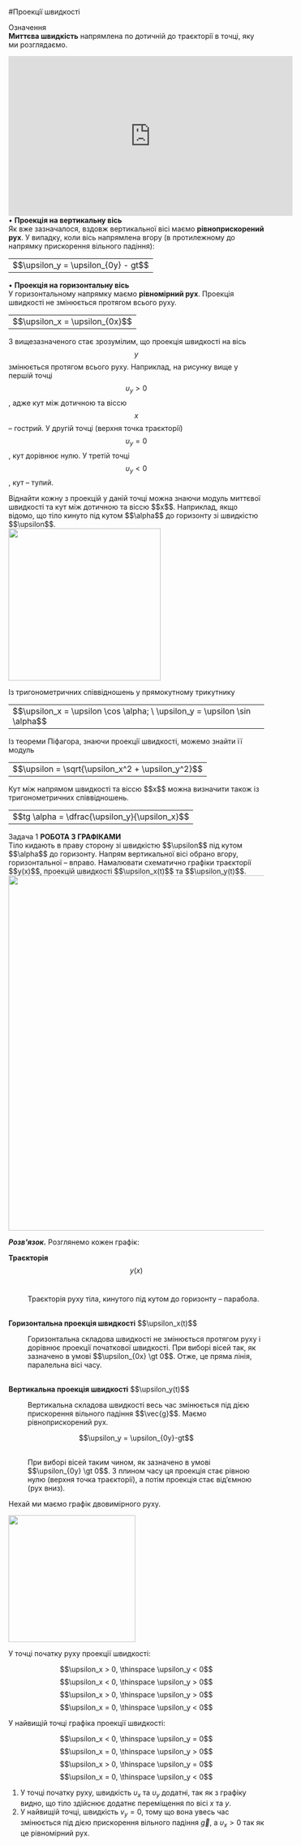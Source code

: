 #Проекцiї швидкостi

<div class="eoz-wrap">
<span class="eoz">Означення</span>
<div class="eoz-text">
<div class="space"><b>Миттєва швидкiсть</b> напрямлена по дотичнiй до траєкторiї в точцi, яку ми розглядаємо.<br></div>
<p></p>

<div class="fluidMedia">
<iframe width="560" height="315" src="https://youtu.be/CzNHaTGwuxo" frameborder="0" allowfullscreen></iframe>
</div>

<div class="popup"> </div>

<div class="space">• <b>Проекцiя на вертикальну вiсь</b><br>
Як вже зазначалося, вздовж вертикальної вiсi маємо <b>рiвноприскорений рух</b>.
У випадку, коли вiсь напрямлена вгору (в протилежному до напрямку прискорення вiльного падiння):</div>
<div class="space"><div class="centered-table-wrapper">
<table class="centered-table">
<tr class="eq">
<td class="eq">
<p1>$$\upsilon_y = \upsilon_{0y} - gt$$</p1>
</td>
</tr>
</table></div></div>

<div class="space">• <b>Проекцiя на горизонтальну вiсь</b>
<br>
У горизонтальному напрямку маємо <b>рiвномiрний рух</b>. Проекцiя швидкостi не змiнюється протягом всього руху.</div>
<div class="space"><div class="centered-table-wrapper">
<table class="centered-table">
<tr class="eq">
<td class="eq">
<p1>$$\upsilon_x = \upsilon_{0x}$$</p1>
</td>
</tr>
</table></div></div>
<p></p>

З вищезазначеного стає зрозумiлим, що проекцiя швидкостi на вiсь $$y$$ змiнюється протягом всього руху. Наприклад, на рисунку вище у першiй точцi $$\upsilon_y > 0$$, адже кут
мiж дотичною та вiссю $$x$$ – гострий. У другiй точцi (верхня точка траєкторiї) $$\upsilon_y=0$$, кут дорiвнює нулю. У третiй точцi $$\upsilon_y < 0$$, кут – тупий.
<p></p>
<div class="space">Вiднайти кожну з проекцiй у данiй точцi можна знаючи модуль миттєвої швидкостi та кут мiж дотичною та вiссю $$x$$. Наприклад, якщо вiдомо, що тiло кинуто пiд кутом $$\alpha$$ до горизонту зi швидкiстю $$\upsilon$$.</div>
<div class="space"><img class="image" width="300"  src="https://rawgit.com/chudaol/ed-era-book-physics/master/images/chapter_3/3.png" /></div>
<p></p>
<div class="space">Iз тригонометричних спiввiдношень у прямокутному трикутнику</div>
<div class="space"><div class="centered-table-wrapper">
<table class="centered-table">
<tr class="eq">
<td class="eq">
<p1>$$\upsilon_x = \upsilon \cos \alpha; \ \upsilon_y = \upsilon \sin \alpha$$</p1>
</td>
</tr>
</table></div></div>

<div class="space">Iз теореми Пiфагора, знаючи проекцiї швидкостi, можемо знайти її модуль</div>
<div class="space"><div class="centered-table-wrapper">
<table class="centered-table">
<tr class="eq">
<td class="eq">
<p1>$$\upsilon = \sqrt{\upsilon_x^2 + \upsilon_y^2}$$</p1>
</td>
</tr>
</table></div></div>

<div class="space">Кут мiж напрямом швидкостi та вiссю $$x$$ можна визначити також iз тригонометричних спiввiдношень.</div>
<div class="space"><div class="centered-table-wrapper">
<table class="centered-table">
<tr class="eq">
<td class="eq">
<p1>$$tg \alpha = \dfrac{\upsilon_y}{\upsilon_x}$$</p1>
</td>
</tr>
</table></div></div>

<div class="task-wrap">
<span class="task">Задача 1</span> <b>РОБОТА З ГРАФIКАМИ</b>
<div class="task-text">
<div class"space">Тiло кидають в праву сторону зi швидкiстю $$\upsilon$$ пiд кутом $$\alpha$$ до горизонту. Напрям вертикальної вiсi обрано вгору, горизонтальної – вправо. Намалювати схематично графiки траєкторiї $$y(x)$$, проекцiй швидкостi $$\upsilon_x(t)$$ та $$\upsilon_y(t)$$.</div>

<div class="space"><img class="image" width="700" src="https://rawgit.com/chudaol/ed-era-book-physics/master/images/chapter_3/4.png" /></div>

<b><i>Розв'язок.</i></b> Розглянемо кожен графiк:

<b>Траєкторiя</b> $$y(x)$$
<br>
<p style="margin-left:1cm;">Траєкторiя руху тiла, кинутого пiд кутом до горизонту – парабола.</p>
<br>
<b>Горизонтальна проекцiя швидкостi</b> $$\upsilon_x(t)$$ 
<br>
<p style="margin-left:1cm;">Горизонтальна складова швидкостi не змiнюється протягом руху i дорiвнює проекцiї початкової швидкостi. При виборi вiсей так, як зазначено в умовi $$\upsilon_{0x} \gt 0$$. Отже, це пряма лiнiя, паралельна вiсi часу.</p>
<br>
<b>Вертикальна проекцiя швидкостi</b> $$\upsilon_y(t)$$
<br>
<p style="margin-left:1cm;">Вертикальна складова швидкостi весь час змiнюється пiд дiєю прискорення вiльного падiння $$\vec{g}$$. Маємо рiвноприскорений рух.</p>
<div align ="center">$$\upsilon_y = \upsilon_{0y}-gt$$</div>
<br>
<p style="margin-left:1cm;">При виборi вiсей таким чином, як зазначено в умовi $$\upsilon_{0y} \gt 0$$. З плином часу ця проекцiя стає рiвною нулю (верхня точка траєкторiї), а потiм проекцiя стає вiд’ємною (рух вниз).</p>
</div>
</div>

<quiz correctLabel="correct!" incorrectLabel="incorrect!" checkLabel="check ansert">
<question>
<p>Нехай ми маємо графік двовимірного руху.</p>

<div class="space"><img width="250" src="https://study.ed-era.com:9090/c4x/EdEra/P101/asset/1.png"/ class="image"></div>

<p>У точці початку руху проекції швидкості:</p>
 

<answer>$$\upsilon_x > 0, \thinspace \upsilon_y < 0$$</answer>
<answer>$$\upsilon_x < 0, \thinspace \upsilon_y > 0$$</answer>
<answer correct>$$\upsilon_x > 0, \thinspace \upsilon_y > 0$$</answer>
<answer>$$\upsilon_x = 0, \thinspace \upsilon_y < 0$$</answer>

<p>У найвищій точці графіка проекції швидкості:</p>

<answer>$$\upsilon_x < 0, \thinspace \upsilon_y = 0$$</answer>
<answer>$$\upsilon_x = 0, \thinspace \upsilon_y > 0$$</answer>
<answer correct>$$\upsilon_x > 0, \thinspace \upsilon_y = 0$$</answer>
<answer>$$\upsilon_x = 0, \thinspace \upsilon_y < 0$$</answer>
<explanation>
1. У точці початку руху, швидкість $\upsilon_x$ та $\upsilon_y$ додатні, так як з графіку видно, що тіло здійснює додатнє переміщення по вісі $x$ та $y$.
2. У найвищій точці, швидкість $v_y = 0$, тому що вона увесь час змінюється під дією прискорення вільного падіння $\vec{g}$, а $\upsilon_x > 0$ так як це рівномірний рух.

</explanation>
</question>
</quiz>


